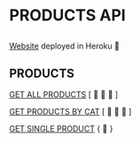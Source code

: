 # PRODUCTS API

##

[Website](https://fake-products-eric.herokuapp.com/) deployed in Heroku 🤟

## PRODUCTS

[GET ALL PRODUCTS](https://fake-products-eric.herokuapp.com/api/products) [ 👕 🧢 👔 ]

[GET PRODUCTS BY CAT](https://fake-products-eric.herokuapp.com/api/products/category/remeras) [ 👕 👚 👕 ]

[GET SINGLE PRODUCT](https://fake-products-eric.herokuapp.com/api/products/detail/61ddfddb9a56e7e64e0bfeae) { 👕 }
